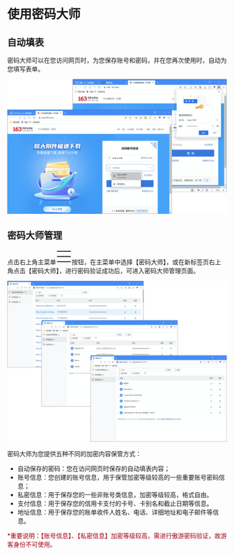 # 使用密码大师



## 自动填表

密码大师可以在您访问网页时，为您保存账号和密码，并在您再次使用时，自动为您填写表单。 

![](images/10-1.png "=85%,85%")



## 密码大师管理

点击右上角主菜单![](images/03-2.png)按钮，在主菜单中选择【密码大师】，或在新标签页右上角点击【密码大师】，进行密码验证成功后，可进入密码大师管理页面。

![](images/10-2.png "=85%,85%")

密码大师为您提供五种不同的加密内容保管方式：

- 自动保存的密码：您在访问网页时保存的自动填表内容；
- 账号信息：您创建的账号信息，用于保管加密等级较高的一些重要账号密码信息；
- 私密信息：用于保存您的一些非账号类信息，加密等级较高，格式自由。
- 支付信息：用于保存您的信用卡支付的卡号、卡别名和截止日期等信息。
- 地址信息：用于保存您的账单收件人姓名、电话、详细地址和电子邮件等信息。

<font color=#A30014>*重要说明：【账号信息】、【私密信息】加密等级较高，需进行傲游密码验证，故游客身份不可使用。</font>

